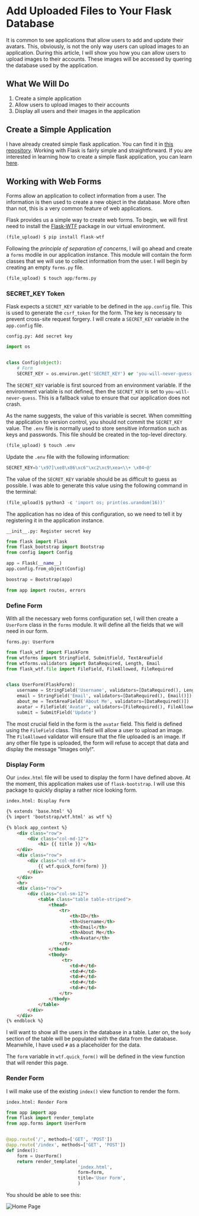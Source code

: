 # Add Uploaded Files to Your Flask Database

It is common to see applications that allow users to add and update their avatars. This, obviously, is not the only way users can upload images to an application. During this article, I will show you how you can allow users to upload images to their accounts. These images will be accessed by quering the database used by the application.

## What We Will Do

1. Create a simple application
3. Allow users to upload images to their accounts
4. Display all users and their images in the application

## Create a Simple Application

I have already created simple flask application. You can find it in [this repository](https://github.com/GitauHarrison/starting-a-flask-server). Working with Flask is fairly simple and straightforward. If you are interested in learning how to create a simple flask application, you can learn [here](https://github.com/GitauHarrison/notes/blob/master/start_flask_server.md).

## Working with Web Forms

Forms allow an application to collect information from a user. The information is then used to create a new object in the database. More often than not, this is a very common feature of web applications.

Flask provides us a simple way to create web forms. To begin, we will first need to install the [Flask-WTF](https://pypi.python.org/pypi/Flask-WTF) package in our virtual environment.

```python
(file_upload) $ pip install flask-wtf
```

Following the _principle of separation of concerns_, I will go ahead and create a `forms` modile in our application instance. This module will contain the form classes that we will use to collect information from the user. I will begin by creating an empty `forms.py` file.

```python
(file_upload) $ touch app/forms.py
```

### SECRET_KEY Token

Flask expects a `SECRET_KEY` variable to be defined in the `app.config` file. This is used to generate the `csrf_token` for the form. The key is necessary to prevent cross-site request forgery. I will create a `SECRET_KEY` variable in the `app.config` file.

`config.py: Add secret key`
```python
import os


class Config(object):
    # Form
    SECRET_KEY = os.environ.get('SECRET_KEY') or 'you-will-never-guess'
```

The `SECRET_KEY` variable is first sourced from an environment variable. If the environment variable is not defined, then the `SECRET_KEY` is set to `you-will-never-guess`. This is a fallback value to ensure that our application does not crash.

As the name suggests, the value of this variable is secret. When committing the application to version control, you should not commit the `SECRET_KEY` value. The `.env` file is normally used to store sensitive information such as keys and passwords. This file should be created in the top-level directory.

```python
(file_upload) $ touch .env
```

Update the `.env` file with the following information:

```python
SECRET_KEY=b'\x97]\xe8\x86\xc6"\xc2\xc9\xea<\\+ \x04~@'
```

The value of the `SECRET_KEY` variable should be as difficult to guess as possible. I was able to generate this value using the following command in the terminal:

```python
(file_upload)$ python3 -c 'import os; print(os.urandom(16))'
```

The application has no idea of this configuration, so we need to tell it by registering it in the application instance.

`__init__.py: Register secret key`
```python
from flask import Flask
from flask_bootstrap import Bootstrap
from config import Config

app = Flask(__name__)
app.config.from_object(Config)

boostrap = Bootstrap(app)

from app import routes, errors

```

### Define Form

With all the necessary web forms configuration set, I will then create a `UserForm` class in the `forms` module. It will define all the fields that we will need in our form.

`forms.py: UserForm`
```python
from flask_wtf import FlaskForm
from wtforms import StringField, SubmitField, TextAreaField
from wtforms.validators import DataRequired, Length, Email
from flask_wtf.file import FileField, FileAllowed, FileRequired


class UserForm(FlaskForm):
    username = StringField('Username', validators=[DataRequired(), Length(min=2, max=20)])
    email = StringField('Email', validators=[DataRequired(), Email()])
    about_me = TextAreaField('About Me', validators=[DataRequired()])
    avatar = FileField('Avatar', validators=[FileRequired(), FileAllowed(['jpg', 'png'], 'Images only!')])
    submit = SubmitField('Update')

```

The most crucial field in the form is the `avatar` field. This field is defined using the `FileField` class. This field will allow a user to upload an image. The `FileAllowed` validator will ensure that the file uploaded is an image. If any other file type is uploaded, the form will refuse to accept that data and display the message "Images only!".

### Display Form

Our `index.html` file will be used to display the form I have defined above. At the moment, this application makes use of `flask-bootstrap`. I will use this package to quickly display a rather nice looking form.

`index.html: Display Form`
```html
{% extends 'base.html' %}
{% import 'bootstrap/wtf.html' as wtf %}

{% block app_context %}
    <div class="row">
        <div class="col-md-12">
            <h1> {{ title }} </h1>
    </div>
    <div class="row">
        <div class="col-md-6">
            {{ wtf.quick_form(form) }}
        </div>
    </div>
    <hr>
    <div class="row">
        <div class="col-sm-12">
            <table class="table table-striped">
                <thead>
                    <tr>
                        <th>ID</th>
                        <th>Username</th>
                        <th>Email</th>
                        <th>About Me</th>
                        <th>Avatar</th>
                    </tr>
                </thead>
                <tbody>
                     <tr>
                        <td>#</td>
                        <td>#</td>
                        <td>#</td>
                        <td>#</td>
                        <td>#</td>
                    </tr>
                </tbody>
            </table>
        </div>
    </div>
{% endblock %}
```

I will want to show all the users in the database in a table. Later on, the `body` section of the table will be populated with the data from the database. Meanwhile, I have used `#` as a placeholder for the data.

The `form` variable in `wtf.quick_form()` will be defined in the view function that will render this page.

### Render Form

I will make use of the existing `index()` view function to render the form. 

`index.html: Render Form`
```python
from app import app
from flask import render_template
from app.forms import UserForm


@app.route('/', methods=['GET', 'POST'])
@app.route('/index', methods=['GET', 'POST'])
def index():
    form = UserForm()    
    return render_template(
                           'index.html',
                           form=form,
                           title='User Form',
                           )
```

You should be able to see this:

![Home Page](images/file_uploads/home_page_form.png)